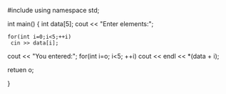 #include <iostream>
  using namespace std;
  
  int main()
{
    int data[5];
    cout << "Enter elements:";
  
    for(int i=0;i<5;++i)
     cin >> data[i];
   
  cout << "You entered:";
  for(int i=o; i<5; ++i)
    cout << endl << *(data + i);
                          
   retuen o;
                         
  }                       
              
